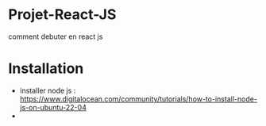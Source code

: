 # Projet-React-JS
comment debuter en react js
# Installation
* installer node js : https://www.digitalocean.com/community/tutorials/how-to-install-node-js-on-ubuntu-22-04
* 
